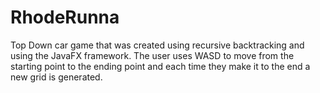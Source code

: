 # RhodeRunna
Top Down car game that was created using recursive backtracking and using the JavaFX framework. The user uses WASD to move from the starting point to the ending point and each time they make it to the end a new grid is generated.
